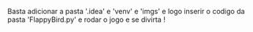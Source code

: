 Basta adicionar a pasta '.idea' e 'venv' e 'imgs' e logo inserir o codigo da pasta 'FlappyBird.py' e rodar o jogo e se divirta !
